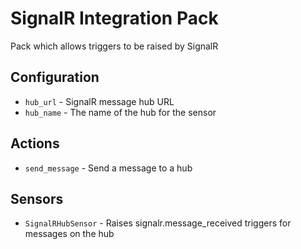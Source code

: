 # SignalR Integration Pack

Pack which allows triggers to be raised by SignalR

## Configuration

* ``hub_url`` - SignalR message hub URL
* ``hub_name`` -  The name of the hub for the sensor

## Actions
* `send_message` - Send a message to a hub

## Sensors

* `SignalRHubSensor` - Raises signalr.message_received triggers for messages on the hub
